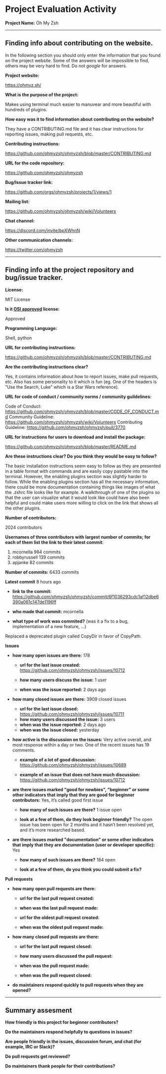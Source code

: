 # Project Evaluation Activity

**Project Name:** Oh My Zsh

---

## Finding info about contributing on the website.

In the following section you should only enter the information that you
found on the project website. Some of the answers will be impossible to find, others
may be very hard to find. Do not _google_ for answers.

**Project website:**

https://ohmyz.sh/

**What is the purpose of the project:**

Makes using terminal much easier to manuvear and more beautiful with hundreds of plugins.

**How easy was it to find information about contributing on the website?**

They have a CONTRIBUTING.md file and it has clear instructions for reporting issues, making pull requests, etc.

**Contributing instructions:**

https://github.com/ohmyzsh/ohmyzsh/blob/master/CONTRIBUTING.md 

**URL for the code repository:**

https://github.com/ohmyzsh/ohmyzsh

**Bug/Issue tracker link:**

https://github.com/orgs/ohmyzsh/projects/1/views/1

**Mailing list:**

https://github.com/ohmyzsh/ohmyzsh/wiki/Volunteers 

**Chat channel:**

https://discord.com/invite/bpXWhnN

**Other communication channels:**

https://twitter.com/ohmyzsh

---

## Finding info at the project repository and bug/issue tracker.

**License:**

MIT License 

**Is it [OSI approved](https://opensource.org/licenses/alphabetical) license:**

Approved

**Programming Language:**

Shell, python

**URL for contributing instructions:**

https://github.com/ohmyzsh/ohmyzsh/blob/master/CONTRIBUTING.md

**Are the contributing instructions clear?**

Yes, it contains information about how to report issues, make pull requests, etc. Also has some personality to it which is fun (eg. One of the headers is “Use the Search, Luke” which is a Star Wars reference).

**URL for code of conduct / community norms / community guildelines:**

Code of Conduct: https://github.com/ohmyzsh/ohmyzsh/blob/master/CODE_OF_CONDUCT.md
Community Guideline: https://github.com/ohmyzsh/ohmyzsh/wiki/Volunteers
Contributing Guideline: https://github.com/ohmyzsh/ohmyzsh/pull/3770


**URL for instructions for users to download and install the package:**

https://github.com/ohmyzsh/ohmyzsh/blob/master/README.md 

**Are these instructions clear? Do you think they would be easy to follow?**

The basic installation instructions seem easy to follow as they are presented in a table format with commands and are easily copy pastable into the terminal. However, the enabling plugins section was slightly harder to follow. While the enabling plugins section has all the necessary information, there could be more documentation containing things like images of what the .zshrc file looks like for example. A walkthrough of one of the plugins so that the user can visualize what it would look like could have also been helpful and could make users more willing to click on the link that shows all the other plugins. 

**Number of contributors:**

2024 contributors

**Usernames of three contributors with largest number of commits; for
each of them list the link to their latest commit**:

1. mcornella 984 commits
2. robbyrussell 139 commits
3. apjanke 82 commits

**Number of commits:** 6433 commits

**Latest commit** 8 hours ago

- **link to the commit:** https://github.com/ohmyzsh/ohmyzsh/commit/6f1036293cdc1af12dbe6390a061c147de1196ff 

- **who made that commit:** mcornella

- **what type of work was commited?** (was it a fix to a bug, implementation of a new feature, ...) 	

Replaced a deprecated plugin called CopyDir in favor of CopyPath.


**Issues** 

- **how many open issues are there:** 178

  - **url for the last issue created:** https://github.com/ohmyzsh/ohmyzsh/issues/10712 

  - **how many users discuss the issue:** 1 user
  - **when was the issue reported:** 2 days ago

- **how many closed issues are there:** 3909 closed issues 

  - **url for the last issue closed:** https://github.com/ohmyzsh/ohmyzsh/issues/10711 
  - **how many users discussed the issue:** 3 users 
  - **when was the issue reported:** 2 days ago
  - **when was the issue closed:** yesterday

- **how active is the discussion on the issues:** Very active overall, and most response within a day or two. One of the recent issues has 19 comments.

  - **example of a lot of good discussion:** https://github.com/ohmyzsh/ohmyzsh/issues/10689 

  - **example of an issue that does not have much discussion:** https://github.com/ohmyzsh/ohmyzsh/issues/10712 

- **are there issues marked "good for newbies", "beginner" or some other indicators that imply that they are good for beginner contributors:** Yes, it’s called good first issue

  - **how many of such issues are there?** 1 issue open

  - **look at a few of them, do they look beginner friendly?** The open issue has been open for 2 months and it hasn’t been resolved yet, and it’s more researched based.

- **are there issues marked "documentation" or some other indicators that imply that they are documentation (user or developer specific):** Yes

  - **how many of such issues are there?** 184 open

  - **look at a few of them, do you think you could submit a fix?**


**Pull requests**

- **how many open pull requests are there:**

  - **url for the last pull request created:**

  - **when was the last pull request made:**

  - **url for the oldest pull request created:**

  - **when was the oldest pull request made:**

- **how many closed pull requests are there:**

  - **url for the last pull request closed:**

  - **how many users discussed the pull request:**

  - **when was the pull request made:**

  - **when was the pull request closed:**

- **do maintainers respond quickly to pull requests when they are opened?**

---

## Summary assesment

**How friendly is this project for beginner contributors?**

**Do the maintainers respond helpfully to questions in issues?**

**Are people friendly in the issues, discussion forum, and chat (for example, IRC or Slack)?**

**Do pull requests get reviewed?**

**Do maintainers thank people for their contributions?**

